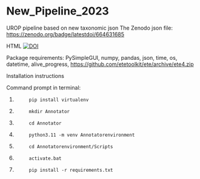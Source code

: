 # New_Pipeline_2023
UROP pipeline based on new taxonomic json
The Zenodo json file: 
https://zenodo.org/badge/latestdoi/664631685


HTML 
<a href="https://zenodo.org/badge/latestdoi/664631685"><img src="https://zenodo.org/badge/664631685.svg" alt="DOI"></a>

Package requirements: 
PySimpleGUI, numpy, pandas, json, time, os, datetime, alive_progress, 
https://github.com/etetoolkit/ete/archive/ete4.zip

Installation instructions

Command prompt in terminal: 

1)          pip install virtualenv
2)          mkdir Annotator
3)          cd Annotator
4)          python3.11 -m venv Annotatorenvironment
5)          cd Annotatorenvironment/Scripts
6)          activate.bat
6)          pip install -r requirements.txt



